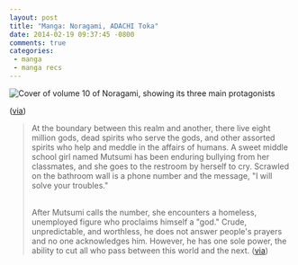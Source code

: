 ```yaml
---
layout: post
title: "Manga: Noragami, ADACHI Toka"
date: 2014-02-19 09:37:45 -0800
comments: true
categories: 
 - manga
 - manga recs
---
```


<img class="book-cover" src="{{ root_url}}/images/noragami.jpg" alt="Cover of volume 10 of Noragami, showing its three main protagonists"/>
<p class="caption">(<A href="https://www.goodreads.com/book/show/14290364-champion">via</a>)</p>
<blockquote>At the boundary between this realm and another, there live eight million gods, dead spirits who serve the gods, and other assorted spirits who help and meddle in the affairs of humans. A sweet middle school girl named Mutsumi has been enduring bullying from her classmates, and she goes to the restroom by herself to cry. Scrawled on the bathroom wall is a phone number and the message, "I will solve your troubles."
<br/><br/>

After Mutsumi calls the number, she encounters a homeless, unemployed figure who proclaims himself a "god." Crude, unpredictable, and worthless, he does not answer people's prayers and no one acknowledges him. However, he has one sole power, the ability to cut all who pass between this world and the next. (<a href="http://www.mangaupdates.com/series.html?id=56588">via</a>)</blockquote>
